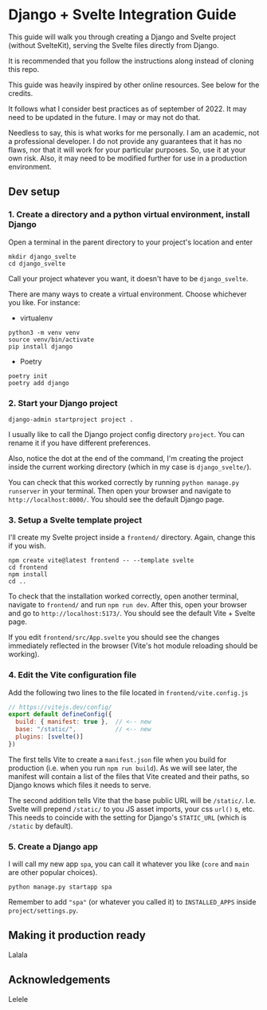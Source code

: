 # Django + Svelte Integration Guide

This guide will walk you through creating a Django and Svelte project (without SvelteKit), serving the Svelte files directly from Django.

It is recommended that you follow the instructions along instead of cloning this repo.

This guide was heavily inspired by other online resources. See below for the credits.

It follows what I consider best practices as of september of 2022. It may need to be updated in the future. I may or may not do that.

Needless to say, this is what works for me personally. I am an academic, not a professional developer. I do not provide any guarantees that it has no flaws, nor that it will work for your particular purposes. So, use it at your own risk. Also, it may need to be modified further for use in a production environment.


## Dev setup

### 1. Create a directory and a python virtual environment, install Django

Open a terminal in the parent directory to your project's location and enter

```console
mkdir django_svelte
cd django_svelte
```

Call your project whatever you want, it doesn't have to be `django_svelte`.

There are many ways to create a virtual environment. Choose whichever you like. For instance:

- virtualenv
```console
python3 -m venv venv
source venv/bin/activate
pip install django
```

- Poetry
```
poetry init
poetry add django
```


### 2. Start your Django project

```console
django-admin startproject project .
```

I usually like to call the Django project config directory ``project``.
You can rename it if you have different preferences.

Also, notice the dot at the end of the command, I'm creating the project inside the
current working directory (which in my case is `django_svelte/`).

You can check that this worked correctly by running `python manage.py runserver` in your terminal. 
Then open your browser and navigate to `http://localhost:8000/`. 
You should see the default Django page.


### 3. Setup a Svelte template project

I'll create my Svelte project inside a `frontend/` directory. 
Again, change this if you wish.

```console
npm create vite@latest frontend -- --template svelte
cd frontend
npm install
cd ..
```

To check that the installation worked correctly, open another terminal,
navigate to `frontend/` and run `npm run dev`. After this, open your browser and
go to `http://localhost:5173/`. You should see the default Vite + Svelte page.

If you edit `frontend/src/App.svelte` you should see the changes immediately 
reflected in the browser (Vite's hot module reloading should be working).


### 4. Edit the Vite configuration file

Add the following two lines to the file located in `frontend/vite.config.js`

```javascript
// https://vitejs.dev/config/
export default defineConfig({
  build: { manifest: true },  // <-- new
  base: "/static/",           // <-- new
  plugins: [svelte()]
})
```

The first tells Vite to create a `manifest.json` file when you build for
production (i.e. when you run `npm run build`). As we will see later, the manifest
will contain a list of the files that Vite created and their paths, so Django knows
which files it needs to serve.

The second addition tells Vite that the base public URL will be `/static/`.
I.e. Svelte will prepend `/static/` to you JS asset imports, your css
`url()` s, etc. This needs to coincide with the setting for Django's `STATIC_URL`
(which is `/static` by default).


### 5. Create a Django app

I will call my new app `spa`, you can call it whatever you like 
(`core` and `main` are other popular choices).

```console
python manage.py startapp spa
```

Remember to add `"spa"` (or whatever you called it) to `INSTALLED_APPS` inside 
`project/settings.py`.


## Making it production ready

Lalala

## Acknowledgements

Lelele
